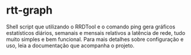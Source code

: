 # rtt-graph
Shell script que utilizando o RRDTool e o comando ping gera gráficos estatísticos diários, semanais e mensais relativos a latência de rede, tudo muito simples e bem funcional. Para mais detalhes sobre configuração e uso, leia a documentação que acompanha o projeto.
